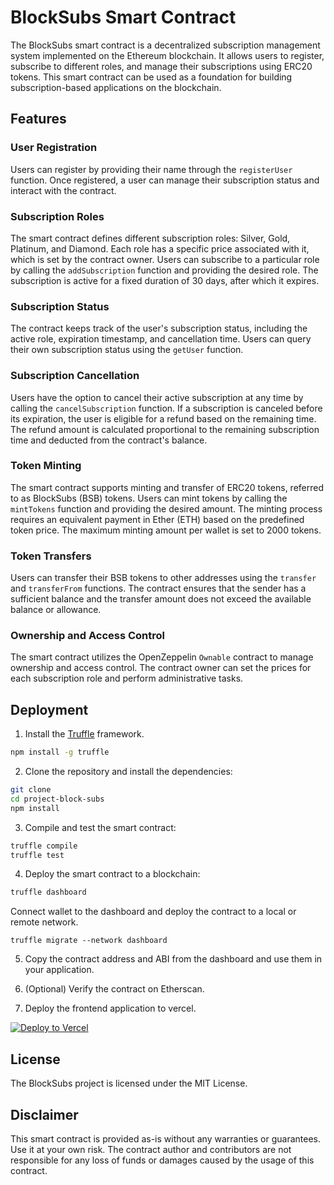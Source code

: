 # BlockSubs Smart Contract

The BlockSubs smart contract is a decentralized subscription management system implemented on the Ethereum blockchain. It allows users to register, subscribe to different roles, and manage their subscriptions using ERC20 tokens. This smart contract can be used as a foundation for building subscription-based applications on the blockchain.

## Features

### User Registration

Users can register by providing their name through the `registerUser` function. Once registered, a user can manage their subscription status and interact with the contract.

### Subscription Roles

The smart contract defines different subscription roles: Silver, Gold, Platinum, and Diamond. Each role has a specific price associated with it, which is set by the contract owner. Users can subscribe to a particular role by calling the `addSubscription` function and providing the desired role. The subscription is active for a fixed duration of 30 days, after which it expires.

### Subscription Status

The contract keeps track of the user's subscription status, including the active role, expiration timestamp, and cancellation time. Users can query their own subscription status using the `getUser` function.

### Subscription Cancellation

Users have the option to cancel their active subscription at any time by calling the `cancelSubscription` function. If a subscription is canceled before its expiration, the user is eligible for a refund based on the remaining time. The refund amount is calculated proportional to the remaining subscription time and deducted from the contract's balance.

### Token Minting

The smart contract supports minting and transfer of ERC20 tokens, referred to as BlockSubs (BSB) tokens. Users can mint tokens by calling the `mintTokens` function and providing the desired amount. The minting process requires an equivalent payment in Ether (ETH) based on the predefined token price. The maximum minting amount per wallet is set to 2000 tokens.

### Token Transfers

Users can transfer their BSB tokens to other addresses using the `transfer` and `transferFrom` functions. The contract ensures that the sender has a sufficient balance and the transfer amount does not exceed the available balance or allowance.

### Ownership and Access Control

The smart contract utilizes the OpenZeppelin `Ownable` contract to manage ownership and access control. The contract owner can set the prices for each subscription role and perform administrative tasks.

## Deployment

1. Install the [Truffle](https://www.trufflesuite.com/truffle) framework.

```bash
npm install -g truffle
```

2. Clone the repository and install the dependencies:

```bash
git clone
cd project-block-subs
npm install
```

3. Compile and test the smart contract:

```bash
truffle compile
truffle test
```

4. Deploy the smart contract to a blockchain:

```bash
truffle dashboard
```

Connect wallet to the dashboard and deploy the contract to a local or remote network.

```
truffle migrate --network dashboard
```

5. Copy the contract address and ABI from the dashboard and use them in your application.

6. (Optional) Verify the contract on Etherscan.

7. Deploy the frontend application to vercel.

[![Deploy to Vercel](https://vercel.com/button)](https://vercel.com/import/project?template=https://github.com/jaykeraliya0/project-block-subs)

## License

The BlockSubs project is licensed under the MIT License.

## Disclaimer

This smart contract is provided as-is without any warranties or guarantees. Use it at your own risk. The contract author and contributors are not responsible for any loss of funds or damages caused by the usage of this contract.


